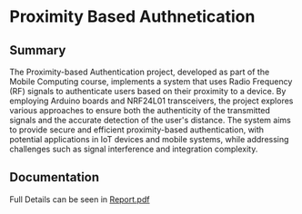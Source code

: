 # Proximity Based Authnetication
## Summary
The Proximity-based Authentication project, developed as part of the Mobile Computing course, implements a system that uses Radio Frequency (RF) signals to authenticate users based on their proximity to a device. By employing Arduino boards and NRF24L01 transceivers, the project explores various approaches to ensure both the authenticity of the transmitted signals and the accurate detection of the user's distance. The system aims to provide secure and efficient proximity-based authentication, with potential applications in IoT devices and mobile systems, while addressing challenges such as signal interference and integration complexity.
## Documentation
Full Details can be seen in [Report.pdf](https://github.com/HassanYN/proximity_based_authentication/blob/master/Report.pdf)
